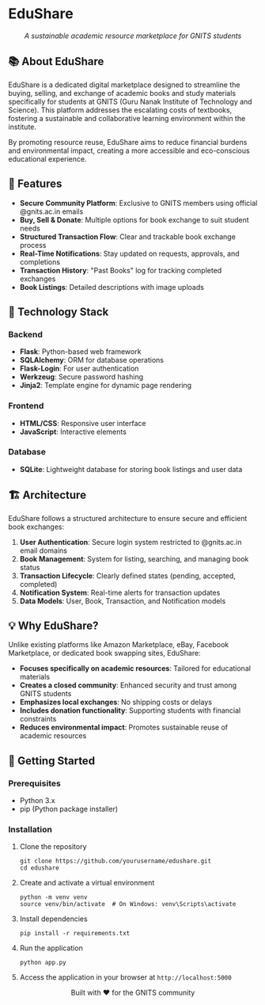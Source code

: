 # EduShare

<div align="center">
  <p><em>A sustainable academic resource marketplace for GNITS students</em></p>
</div>

## 📚 About EduShare

EduShare is a dedicated digital marketplace designed to streamline the buying, selling, and exchange of academic books and study materials specifically for students at GNITS (Guru Nanak Institute of Technology and Science). This platform addresses the escalating costs of textbooks, fostering a sustainable and collaborative learning environment within the institute.

By promoting resource reuse, EduShare aims to reduce financial burdens and environmental impact, creating a more accessible and eco-conscious educational experience.

## 🌟 Features

- **Secure Community Platform**: Exclusive to GNITS members using official @gnits.ac.in emails
- **Buy, Sell & Donate**: Multiple options for book exchange to suit student needs
- **Structured Transaction Flow**: Clear and trackable book exchange process
- **Real-Time Notifications**: Stay updated on requests, approvals, and completions
- **Transaction History**: "Past Books" log for tracking completed exchanges
- **Book Listings**: Detailed descriptions with image uploads

## 🔧 Technology Stack

### Backend
- **Flask**: Python-based web framework
- **SQLAlchemy**: ORM for database operations
- **Flask-Login**: For user authentication
- **Werkzeug**: Secure password hashing
- **Jinja2**: Template engine for dynamic page rendering

### Frontend
- **HTML/CSS**: Responsive user interface
- **JavaScript**: Interactive elements

### Database
- **SQLite**: Lightweight database for storing book listings and user data

## 🏗️ Architecture

EduShare follows a structured architecture to ensure secure and efficient book exchanges:

1. **User Authentication**: Secure login system restricted to @gnits.ac.in email domains
2. **Book Management**: System for listing, searching, and managing book status
3. **Transaction Lifecycle**: Clearly defined states (pending, accepted, completed)
4. **Notification System**: Real-time alerts for transaction updates
5. **Data Models**: User, Book, Transaction, and Notification models

## 💡 Why EduShare?

Unlike existing platforms like Amazon Marketplace, eBay, Facebook Marketplace, or dedicated book swapping sites, EduShare:

- **Focuses specifically on academic resources**: Tailored for educational materials
- **Creates a closed community**: Enhanced security and trust among GNITS students
- **Emphasizes local exchanges**: No shipping costs or delays
- **Includes donation functionality**: Supporting students with financial constraints
- **Reduces environmental impact**: Promotes sustainable reuse of academic resources

## 🚀 Getting Started

### Prerequisites
- Python 3.x
- pip (Python package installer)

### Installation
1. Clone the repository
   ```
   git clone https://github.com/yourusername/edushare.git
   cd edushare
   ```

2. Create and activate a virtual environment
   ```
   python -m venv venv
   source venv/bin/activate  # On Windows: venv\Scripts\activate
   ```

3. Install dependencies
   ```
   pip install -r requirements.txt
   ```

4. Run the application
   ```
   python app.py
   ```

5. Access the application in your browser at `http://localhost:5000`




<div align="center">
  <p>Built with ❤️ for the GNITS community</p>
</div>
